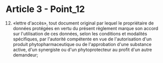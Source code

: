 # Article 3 - Point_12

12) «lettre d'accès», tout document original par lequel le propriétaire de données protégées en vertu du présent règlement marque son accord sur l'utilisation de ces données, selon les conditions et modalités spécifiques, par l'autorité compétente en vue de l'autorisation d'un produit phytopharmaceutique ou de l'approbation d'une substance active, d'un synergiste ou d'un phytoprotecteur au profit d'un autre demandeur;
